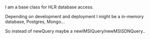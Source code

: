 I am a base class for HLR database access.

Depending on development and deployment I might be a in-memory database, Postgres, Mongo...

So instead of newQuery maybe a newIMSIQuery/newMSISDNQuery..